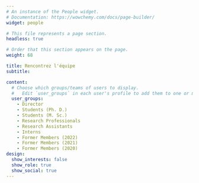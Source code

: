 ```yaml
---
# An instance of the People widget.
# Documentation: https://wowchemy.com/docs/page-builder/
widget: people

# This file represents a page section.
headless: true

# Order that this section appears on the page.
weight: 68

title: Rencontrez l'équipe
subtitle:

content:
  # Choose which groups/teams of users to display.
  #   Edit `user_groups` in each user's profile to add them to one or more of these groups.
  user_groups:
    - Director
    - Students (Ph. D.)
    - Students (M. Sc.)
    - Research Professionals
    - Research Assistants
    - Interns
    - Former Members (2022)
    - Former Members (2021)
    - Former Members (2020)
design:
  show_interests: false
  show_role: true
  show_social: true
---
```

